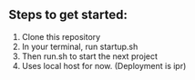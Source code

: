 <h2> Steps to get started: </h2>

<ol>
  <li> Clone this repository </li>
  <li> In your terminal, run startup.sh </li>
  <li> Then run.sh to start the next project </li>
  <li> Uses local host for now. (Deployment is ipr) </li>
</ol>
